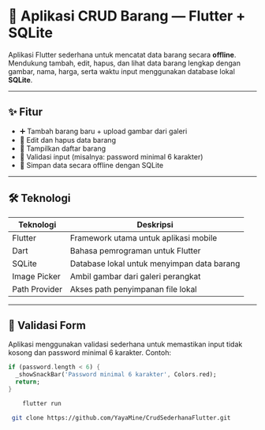 # 📱 Aplikasi CRUD Barang — Flutter + SQLite

Aplikasi Flutter sederhana untuk mencatat data barang secara **offline**. Mendukung tambah, edit, hapus, dan lihat data barang lengkap dengan gambar, nama, harga, serta waktu input menggunakan database lokal **SQLite**.

---

## ✨ Fitur

- ➕ Tambah barang baru + upload gambar dari galeri
- 📝 Edit dan hapus data barang
- 📃 Tampilkan daftar barang
- 🧠 Validasi input (misalnya: password minimal 6 karakter)
- 💾 Simpan data secara offline dengan SQLite

---

## 🛠️ Teknologi

| Teknologi     | Deskripsi                                  |
| ------------- | ------------------------------------------ |
| Flutter       | Framework utama untuk aplikasi mobile      |
| Dart          | Bahasa pemrograman untuk Flutter           |
| SQLite        | Database lokal untuk menyimpan data barang |
| Image Picker  | Ambil gambar dari galeri perangkat         |
| Path Provider | Akses path penyimpanan file lokal          |

---

## 🔐 Validasi Form

Aplikasi menggunakan validasi sederhana untuk memastikan input tidak kosong dan password minimal 6 karakter. Contoh:

```dart
if (password.length < 6) {
  _showSnackBar('Password minimal 6 karakter', Colors.red);
  return;
}
```

```bash
    flutter run
```

```bash
 git clone https://github.com/YayaMine/CrudSederhanaFlutter.git
```
